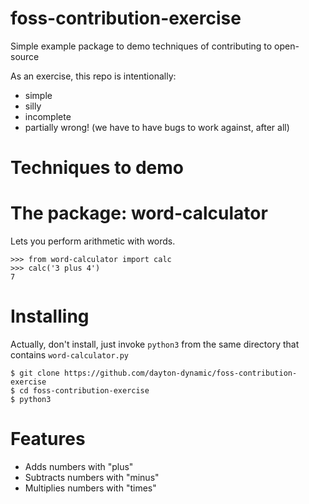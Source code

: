 # foss-contribution-exercise

Simple example package to demo techniques of contributing to open-source

As an exercise, this repo is intentionally:

- simple
- silly 
- incomplete
- partially wrong!  (we have to have bugs to work against, after all)

# Techniques to demo 

# The package: word-calculator 

Lets you perform arithmetic with words.

    >>> from word-calculator import calc
    >>> calc('3 plus 4')
    7

# Installing 
  
Actually, don't install, just invoke `python3` from the same directory that 
contains `word-calculator.py`

    $ git clone https://github.com/dayton-dynamic/foss-contribution-exercise
    $ cd foss-contribution-exercise
    $ python3


# Features 

- Adds numbers with "plus" 
- Subtracts numbers with "minus"
- Multiplies numbers with "times"
